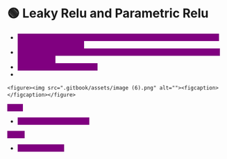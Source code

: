 # 🟢 Leaky Relu and Parametric Relu

* <mark style="color:purple;background-color:purple;">**If we use alpha then its parametric relu, if we use constant value like 0.01 then its leaky relu**</mark>
* <mark style="color:purple;background-color:purple;">**Here even for -ve value we will get some output, so its derivative will also be not 0**</mark>
* <mark style="color:purple;background-color:purple;">**This solves dead relu issue**</mark>
*

    <figure><img src=".gitbook/assets/image (6).png" alt=""><figcaption></figcaption></figure>

<mark style="color:purple;background-color:purple;">**Pros:**</mark>

* <mark style="color:purple;background-color:purple;">Removes dead relu issue</mark>

<mark style="color:purple;background-color:purple;">**Cons:**</mark>

* <mark style="color:purple;background-color:purple;">Not Zero centric</mark>

